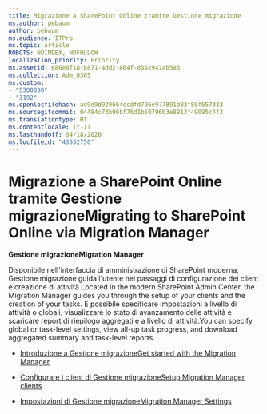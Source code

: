 ```yaml
---
title: Migrazione a SharePoint Online tramite Gestione migrazione
ms.author: pebaum
author: pebaum
ms.audience: ITPro
ms.topic: article
ROBOTS: NOINDEX, NOFOLLOW
localization_priority: Priority
ms.assetid: 686e8f18-b871-4dd2-864f-8562947ab583
ms.collection: Adm_O365
ms.custom:
- "5300030"
- "3192"
ms.openlocfilehash: ad9e9d929664ecdfd796e977891d83f80f557333
ms.sourcegitcommit: 04484c73b96bf76d1b50796b3e8913f49095c4f3
ms.translationtype: HT
ms.contentlocale: it-IT
ms.lasthandoff: 04/18/2020
ms.locfileid: "43552750"
---
```

# <a name="migrating-to-sharepoint-online-via-migration-manager"></a><span data-ttu-id="2da3e-102">Migrazione a SharePoint Online tramite Gestione migrazione</span><span class="sxs-lookup"><span data-stu-id="2da3e-102">Migrating to SharePoint Online via Migration Manager</span></span>

<span data-ttu-id="2da3e-103">**Gestione migrazione**</span><span class="sxs-lookup"><span data-stu-id="2da3e-103">**Migration Manager**</span></span>

<span data-ttu-id="2da3e-104">Disponibile nell'interfaccia di amministrazione di SharePoint moderna, Gestione migrazione guida l'utente nei passaggi di configurazione dei client e creazione di attività.</span><span class="sxs-lookup"><span data-stu-id="2da3e-104">Located in the modern SharePoint Admin Center, the Migration Manager guides you through the setup of your clients and the creation of your tasks.</span></span> <span data-ttu-id="2da3e-105">È possibile specificare impostazioni a livello di attività o globali, visualizzare lo stato di avanzamento delle attività e scaricare report di riepilogo aggregati e a livello di attività.</span><span class="sxs-lookup"><span data-stu-id="2da3e-105">You can specify global or task-level settings, view all-up task progress, and download aggregated summary and task-level reports.</span></span>

- [<span data-ttu-id="2da3e-106">Introduzione a Gestione migrazione</span><span class="sxs-lookup"><span data-stu-id="2da3e-106">Get started with the Migration Manager</span></span>](https://docs.microsoft.com/sharepointmigration/mm-get-started)

- [<span data-ttu-id="2da3e-107">Configurare i client di Gestione migrazione</span><span class="sxs-lookup"><span data-stu-id="2da3e-107">Setup Migration Manager clients</span></span>](https://docs.microsoft.com/sharepointmigration/mm-setup-clients)

- [<span data-ttu-id="2da3e-108">Impostazioni di Gestione migrazione</span><span class="sxs-lookup"><span data-stu-id="2da3e-108">Migration Manager Settings</span></span>](https://docs.microsoft.com/sharepointmigration/mm-settings)
